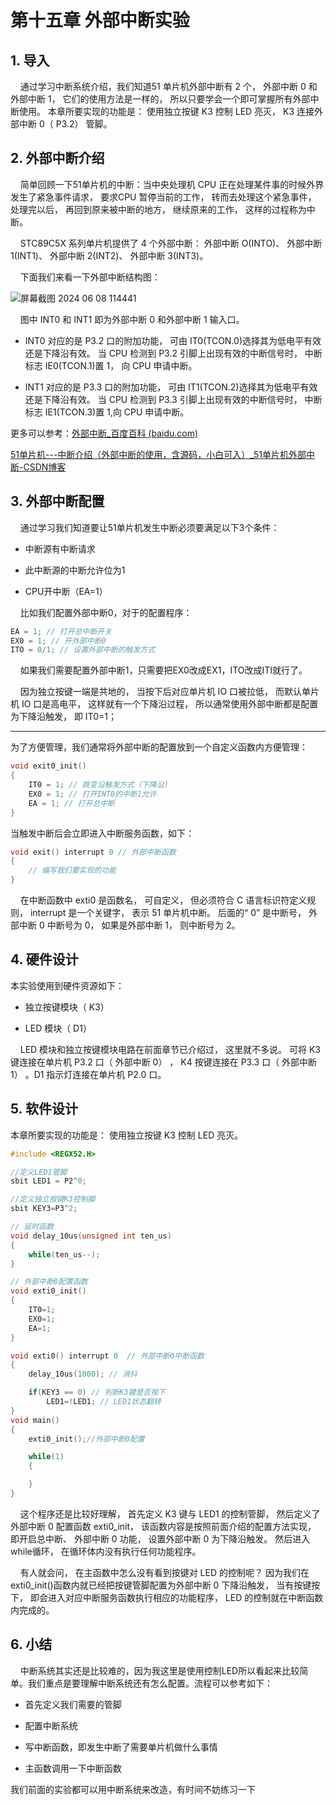 # 第十五章 外部中断实验

## 1. 导入

    通过学习中断系统介绍，我们知道51 单片机外部中断有 2 个， 外部中断 0 和外部中断 1， 它们的使用方法是一样的， 所以只要学会一个即可掌握所有外部中断使用。 本章所要实现的功能是： 使用独立按键 K3 控制 LED 亮灭， K3 连接外部中断 0（ P3.2） 管脚。

## 2. 外部中断介绍

    简单回顾一下51单片机的中断：当中央处理机 CPU 正在处理某件事的时候外界发生了紧急事件请求， 要求CPU 暂停当前的工作， 转而去处理这个紧急事件， 处理完以后， 再回到原来被中断的地方， 继续原来的工作， 这样的过程称为中断。

    STC89C5X 系列单片机提供了 4 个外部中断： 外部中断 O(INTO)、 外部中断1(INT1)、 外部中断 2(INT2)、 外部中断 3(INT3)。

    下面我们来看一下外部中断结构图：

![屏幕截图 2024 06 08 114441](https://img.picgo.net/2024/06/08/-2024-06-08-11444127517dca0b30744c.png)

    图中 INT0 和 INT1 即为外部中断 0 和外部中断 1 输入口。

- INT0 对应的是 P3.2 口的附加功能， 可由 IT0(TCON.0)选择其为低电平有效还是下降沿有效。 当 CPU 检测到 P3.2 引脚上出现有效的中断信号时， 中断标志 IE0(TCON.1)置 1， 向 CPU 申请中断。

- INT1 对应的是 P3.3 口的附加功能， 可由 IT1(TCON.2)选择其为低电平有效还是下降沿有效。 当 CPU 检测到 P3.3 引脚上出现有效的中断信号时， 中断标志 IE1(TCON.3)置 1,向 CPU 申请中断。

更多可以参考：[外部中断_百度百科 (baidu.com)](https://baike.baidu.com/item/%E5%A4%96%E9%83%A8%E4%B8%AD%E6%96%AD/8984014)

[51单片机---中断介绍（外部中断的使用，含源码，小白可入）_51单片机外部中断-CSDN博客](https://blog.csdn.net/m0_56399733/article/details/133904885)

## 3. 外部中断配置

    通过学习我们知道要让51单片机发生中断必须要满足以下3个条件：

- 中断源有中断请求

- 此中断源的中断允许位为1

- CPU开中断（EA=1）

    比如我们配置外部中断0，对于的配置程序：

```c
EA = 1; // 打开总中断开关
EX0 = 1; // 开外部中断0
ITO = 0/1; // 设置外部中断的触发方式
```

    如果我们需要配置外部中断1，只需要把EX0改成EX1，ITO改成ITI就行了。

    因为独立按键一端是共地的， 当按下后对应单片机 IO 口被拉低， 而默认单片机 IO 口是高电平， 这样就有一个下降沿过程， 所以通常使用外部中断都是配置为下降沿触发， 即 IT0=1；

---

为了方便管理，我们通常将外部中断的配置放到一个自定义函数内方便管理：

```c
void exit0_init()
{
    IT0 = 1; // 跳变沿触发方式（下降沿）
    EX0 = 1; // 打开INT0的中断1允许
    EA = 1; // 打开总中断 
}
```

当触发中断后会立即进入中断服务函数，如下：

```c
void exit() interrupt 0 // 外部中断函数
{
    // 编写我们要实现的功能
}
```

    在中断函数中 exti0 是函数名， 可自定义， 但必须符合 C 语言标识符定义规则， interrupt 是一个关键字， 表示 51 单片机中断。 后面的“ 0” 是中断号， 外部中断 0 中断号为 0， 如果是外部中断 1， 则中断号为 2。

## 4. 硬件设计

本实验使用到硬件资源如下：

- 独立按键模块（ K3）

- LED 模块（ D1）

    LED 模块和独立按键模块电路在前面章节已介绍过， 这里就不多说。 可将 K3键连接在单片机 P3.2 口（ 外部中断 0） ， K4 按键连接在 P3.3 口（ 外部中断 1） 。D1 指示灯连接在单片机 P2.0 口。

## 5. 软件设计

本章所要实现的功能是： 使用独立按键 K3 控制 LED 亮灭。

```c
#include <REGX52.H>

//定义LED1管脚
sbit LED1 = P2^0;

//定义独立按键K3控制脚
sbit KEY3=P3^2;

// 延时函数
void delay_10us(unsigned int ten_us)
{
    while(ten_us--);    
}

// 外部中断0配置函数
void exti0_init()
{
    IT0=1; 
    EX0=1;
    EA=1;
}

void exti0() interrupt 0  // 外部中断0中断函数
{
    delay_10us(1000); // 消抖

    if(KEY3 == 0) // 判断K3键是否按下
        LED1=!LED1; // LED1状态翻转                    
}
void main()
{    
    exti0_init();//外部中断0配置

    while(1)
    {            

    }        
}
```

    这个程序还是比较好理解， 首先定义 K3 键与 LED1 的控制管脚， 然后定义了外部中断 0 配置函数 exti0_init， 该函数内容是按照前面介绍的配置方法实现， 即开启总中断、 外部中断 0 功能， 设置外部中断 0 为下降沿触发。 然后进入 while循环， 在循环体内没有执行任何功能程序。

    有人就会问， 在主函数中怎么没有看到按键对 LED 的控制呢？ 因为我们在exti0_init()函数内就已经把按键管脚配置为外部中断 0 下降沿触发， 当有按键按下， 即会进入对应中断服务函数执行相应的功能程序， LED 的控制就在中断函数内完成的。

## 6. 小结

    中断系统其实还是比较难的，因为我这里是使用控制LED所以看起来比较简单。我们重点是要理解中断系统还有怎么配置。流程可以参考如下：

- 首先定义我们需要的管脚

- 配置中断系统

- 写中断函数，即发生中断了需要单片机做什么事情

- 主函数调用一下中断函数

我们前面的实验都可以用中断系统来改造，有时间不妨练习一下
